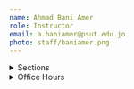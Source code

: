 ```yaml
---
name: Ahmad Bani Amer
role: Instructor
email: a.baniamer@psut.edu.jo
photo: staff/baniamer.png
---
```

<details class="jtd-accordion">
  <summary>Sections</summary>
  <ul>
    <li><b>Section 1:</b> MoWe &nbsp;8:00 AM - &nbsp;9:30 AM @ <code>IT203</code></li>
    <li><b>Section 9:</b> MoWe 11:00 AM - 12:30 PM @ <code>IT203</code></li>
  </ul>
</details>

<details class="jtd-accordion">
  <summary>Office Hours</summary>
  <ul>
    <li>SuTuTh: xx - xx</li>
    <li>MoWe: xx - xx</li>
  </ul>
</details>